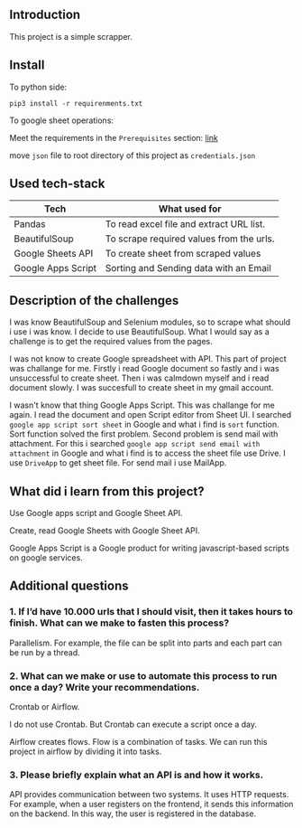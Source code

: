 ## Introduction

This project is a simple scrapper.

## Install

To python side:

    pip3 install -r requirenments.txt

To google sheet operations: 

Meet the requirements in the `Prerequisites` section: [link](https://developers.google.com/sheets/api/quickstart/python#prerequisites)

move `json` file to root directory of this project as `credentials.json`

## Used tech-stack

Tech | What used for
---- | -------------
Pandas | To read excel file and extract URL list.
BeautifulSoup | To scrape required values from the urls.
Google Sheets API | To create sheet from scraped values
Google Apps Script | Sorting and Sending data with an Email

## Description of the challenges

I was know BeautifulSoup and Selenium modules, so to scrape what should i use i was know. I decide to use BeautifulSoup. What I would say as a challenge is to get the required values from the pages.

I was not know to create Google spreadsheet with API. This part of project was challange for me. Firstly i read Google document so fastly and i was unsuccessful to create sheet. Then i was calmdown myself and i read document slowly. I was succesfull to create sheet in my gmail account.

I wasn't know that thing Google Apps Script. This was challange for me again. I read the document and open Script editor from Sheet UI. I searched `google app script sort sheet` in Google and what i find is `sort` function. Sort function solved the first problem. Second problem is send mail with attachment. For this i searched `google app script send email with attachment` in Google and what i find is to access the sheet file use Drive. I use `DriveApp` to get sheet file. For send mail i use MailApp.

## What did i learn from this project?

Use Google apps script and Google Sheet API.

Create, read Google Sheets with Google Sheet API.

Google Apps Script is a Google product for writing javascript-based scripts on google services.

## Additional questions

### 1. If I’d have 10.000 urls that I should visit, then it takes hours to finish. What can we make to fasten this process?

Parallelism. For example, the file can be split into parts and each part can be run by a thread.

### 2. What can we make or use to automate this process to run once a day? Write your recommendations.

Crontab or Airflow.

I do not use Crontab. But Crontab can execute a script once a day.

Airflow creates flows. Flow is a combination of tasks. We can run this project in airflow by dividing it into tasks.

### 3. Please briefly explain what an API is and how it works.

API provides communication between two systems. It uses HTTP requests. For example, when a user registers on the frontend, it sends this information on the backend. In this way, the user is registered in the database.